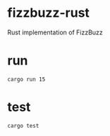 # fizzbuzz-rust

Rust implementation of FizzBuzz

# run

```shell
cargo run 15
```

# test

```shell
cargo test
```
